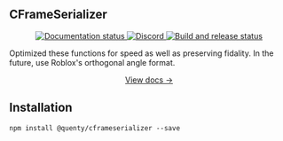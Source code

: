 ## CFrameSerializer
<div align="center">
  <a href="http://quenty.github.io/NevermoreEngine/">
    <img src="https://github.com/Quenty/NevermoreEngine/actions/workflows/docs.yml/badge.svg" alt="Documentation status" />
  </a>
  <a href="https://discord.gg/mhtGUS8">
    <img src="https://img.shields.io/discord/385151591524597761?color=5865F2&label=discord&logo=discord&logoColor=white" alt="Discord" />
  </a>
  <a href="https://github.com/Quenty/NevermoreEngine/actions">
    <img src="https://github.com/Quenty/NevermoreEngine/actions/workflows/build.yml/badge.svg" alt="Build and release status" />
  </a>
</div>

Optimized these functions for speed as well as preserving fidality. In the future, use Roblox's orthogonal angle format.

<div align="center"><a href="https://quenty.github.io/NevermoreEngine/api/CFrameSerializer">View docs →</a></div>

## Installation
```
npm install @quenty/cframeserializer --save
```
